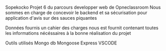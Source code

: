 Sopekocko
Projet 6 du parcours developper web de Opneclassroom
Nous sommes en charge de concevoir le backend et sa sécurisation pour application d'avis sur des sauces piquantes

Données fournis
un cahier des charges nous est fournit contenant toutes les informations nécéssaires à la bonne réalisation du projet

Outils utilisés
Mongo db
Mongoose
Express
VSCODE
